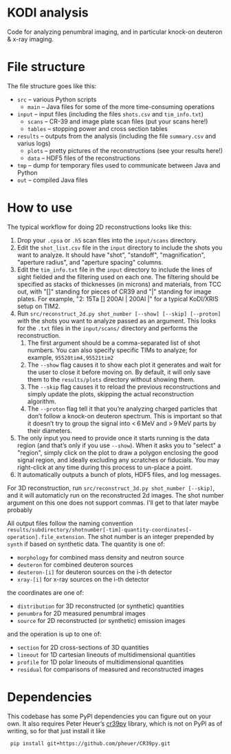 KODI analysis
=============

Code for analyzing penumbral imaging, and in particular knock-on deuteron & x-ray imaging.

# File structure

The file structure goes like this:
- `src` – various Python scripts
    - `main` – Java files for some of the more time-consuming operations
- `input` – input files (including the files `shots.csv` and `tim_info.txt`)
  - `scans` – CR-39 and image plate scan files (put your scans here!)
  - `tables` – stopping power and cross section tables
- `results` – outputs from the analysis (including the file `summary.csv` and varius logs)
  - `plots` – pretty pictures of the reconstructions (see your results here!)
  - `data` – HDF5 files of the reconstructions
- `tmp` – dump for temporary files used to communicate between Java and Python
- `out` – compiled Java files

# How to use

The typical workflow for doing 2D reconstructions looks like this:
1. Drop your `.cpsa` or `.h5` scan files into the `input/scans` directory.
2. Edit the `shot_list.csv` file in the `input` directory to include the shots you want to analyze.
   It should have "shot", "standoff", "magnification", "aperture radius", and "aperture spacing" columns.
3. Edit the `tim_info.txt` file in the `input` directory to include the lines of sight fielded and the filtering used on each one.
   The filtering should be specified as stacks of thicknesses (in microns) and materials, from TCC out,
   with "[]" standing for pieces of CR39 and "|" standing for image plates.
   For example, "2: 15Ta [] 200Al | 200Al |" for a typical KoDI/XRIS setup on TIM2.
4. Run `src/reconstruct_2d.py shot_number [--show] [--skip] [--proton]` with the shots you want to analyze passed as an argument.
   This looks for the `.txt` files in the `input/scans/` directory and performs the reconstruction.
   1. The first argument should be a comma-separated list of shot numbers.
      You can also specify specific TIMs to analyze; for example, `95520tim4,95521tim2`
   2. The `--show` flag causes it to show each plot it generates and wait for the user to close it
      before moving on.  By default, it will only save them to the `results/plots` directory without showing them.
   3. The `--skip` flag causes it to reload the previous reconstructions and simply update the plots,
      skipping the actual reconstruction algorithm.
   4. The `--proton` flag tell it that you’re analyzing charged particles that don’t follow a knock-on deuteron spectrum.
      This is important so that it doesn’t try to group the signal into < 6 MeV and > 9 MeV parts by their diameters.
5. The only input you need to provide once it starts running is the data region (and that’s only if you use `--show`).
   When it asks you to "select" a "region", simply click on the plot to draw a polygon enclosing the good signal region,
   and ideally excluding any scratches or fiducials.
   You may right-click at any time during this process to un-place a point.
6. It automatically outputs a bunch of plots, HDF5 files, and log messages.

For 3D reconstruction, run `src/reconstruct_3d.py shot_number [--skip]`,
and it will automaticly run on the reconstructed 2d images.
The shot number argument on this one does not support commas.
I'll get to that later maybe probably

All output files follow the naming convention `results/subdirectory/shotnumber[-tim]-quantity-coordinates[-operation].file_extension`.
The shot number is an integer prepended by `synth` if based on synthetic data.
The quantity is one of:
- `morphology` for combined mass density and neutron source
- `deuteron` for combined deuteron sources
- `deuteron-[i]` for deuteron sources on the i-th detector
- `xray-[i]` for x-ray sources on the i-th detector

the coordinates are one of:
- `distribution` for 3D reconstructed (or synthetic) quantities
- `penumbra` for 2D measured penumbral images
- `source` for 2D reconstructed (or synthetic) emission images

and the operation is up to one of:
- `section` for 2D cross-sections of 3D quantities
- `lineout` for 1D cartesian lineouts of multidimensional quantities
- `profile` for 1D polar lineouts of multidimensional quantities
- `residual` for comparisons of measured and reconstructed images

# Dependencies

This codebase has some PyPI dependencies you can figure out on your own.
It also requires Peter Heuer’s [cr39py](https://github.com/pheuer/CR39py) library, which is not on PyPI as of writing,
so for that just install it like
~~~~
 pip install git+https://github.com/pheuer/CR39py.git
~~~~

